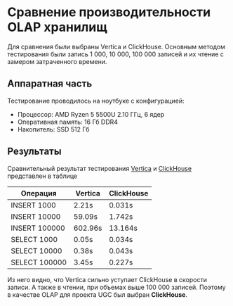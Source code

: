 # Сравнение производительности OLAP хранилищ
Для сравнения были выбраны Vertica и ClickHouse. Основным методом тестирования были запись 1 000, 10 000, 100 000 записей и их чтение с замером затраченного времени.

## Аппаратная часть
Тестирование проводилось на ноутбуке с конфигурацией:
- Процессор: AMD Ryzen 5 5500U 2.10 ГГц, 6 ядер
- Оперативная память: 16 Гб DDR4
- Накопитель: SSD 512 Гб

## Результаты
Сравнительный результат тестирования [Vertica](./vertica/Readme.md) и [ClickHouse](./clickhouse/Readme.md) представлен в таблице

Операция     | Vertica     | ClickHouse  |
-------------|-------------| ----------- |
INSERT 1000  | 2.21s       | 0.031s      |
INSERT 10000 | 59.09s      | 1.742s      |
INSERT 100000| 602.96s     | 13.164s     |
SELECT 1000  | 0.05s       | 0.034s      |
SELECT 10000 | 0.38s       | 0.043s      |
SELECT 100000| 3.45s       | 0.227s      |

Из него видно, что Vertica сильно уступает ClickHouse в скорости записи. А также в чтении, при объемах выше 100 000 записей.
Поэтому в качестве OLAP для проекта UGC был выбран **ClickHouse**.